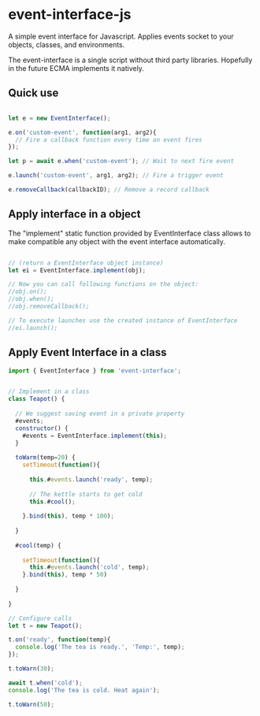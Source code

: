 # event-interface-js
A simple event interface for Javascript.  Applies events socket to your objects, classes, and environments.

The event-interface is a single script without third party libraries.
Hopefully in the future ECMA implements it natively.

## Quick use

```Javascript

let e = new EventInterface();

e.on('custom-event', function(arg1, arg2){
  // Fire a callback function every time an event fires
});

let p = await e.when('custom-event'); // Wait to next fire event

e.launch('custom-event', arg1, arg2); // Fire a trigger event

e.removeCallback(callbackID); // Remove a record callback

```

## Apply interface in a object

The "implement" static function provided by EventInterface class allows to make compatible any object with the event interface automatically. 

```Javascript

// (return a EventInterface object instance)
let ei = EventInterface.implement(obj);

// Now you can call following functions on the object:
//obj.on();
//obj.when();
//obj.removeCallback();

// To execute launches use the created instance of EventInterface
//ei.launch();

```

## Apply Event Interface in a class

```Javascript
import { EventInterface } from 'event-interface';


// Implement in a class
class Teapot() {
  
  // We suggest saving event in a private property
  #events;
  constructor() {
    #events = EventInterface.implement(this);
  }
  
  toWarm(temp=20) {
    setTimeout(function(){
    
      this.#events.launch('ready', temp);
      
      // The kettle starts to get cold
      this.#cool();
    
    }.bind(this), temp * 100);
    
  }
  
  #cool(temp) {
   
    setTimeout(function(){
      this.#events.launch('cold', temp);   
    }.bind(this), temp * 50)
    
  }
  
}

// Configure calls
let t = new Teapot();

t.on('ready', function(temp){
  console.log('The tea is ready.', 'Temp:', temp);
});

t.toWarn(30);

await t.when('cold');
console.log('The tea is cold. Heat again');

t.toWarn(50);

```
